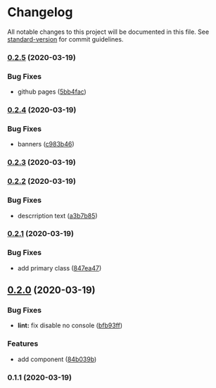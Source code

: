 # Changelog

All notable changes to this project will be documented in this file. See [standard-version](https://github.com/conventional-changelog/standard-version) for commit guidelines.

### [0.2.5](https://github.com/Controlla/vm-currency/compare/v0.2.4...v0.2.5) (2020-03-19)


### Bug Fixes

* github pages ([5bb4fac](https://github.com/Controlla/vm-currency/commit/5bb4fac))



### [0.2.4](https://github.com/Controlla/vm-currency/compare/v0.2.3...v0.2.4) (2020-03-19)


### Bug Fixes

* banners ([c983b46](https://github.com/Controlla/vm-currency/commit/c983b46))



### [0.2.3](https://github.com/Controlla/vm-currency/compare/v0.2.2...v0.2.3) (2020-03-19)



### [0.2.2](https://github.com/Controlla/vm-currency/compare/v0.2.1...v0.2.2) (2020-03-19)


### Bug Fixes

* descrription text ([a3b7b85](https://github.com/Controlla/vm-currency/commit/a3b7b85))



### [0.2.1](https://github.com/Controlla/vm-currency/compare/v0.2.0...v0.2.1) (2020-03-19)


### Bug Fixes

* add primary class ([847ea47](https://github.com/Controlla/vm-currency/commit/847ea47))



## [0.2.0](https://github.com/Controlla/vm-currency/compare/v0.1.1...v0.2.0) (2020-03-19)


### Bug Fixes

* **lint:** fix disable no console ([bfb93ff](https://github.com/Controlla/vm-currency/commit/bfb93ff))


### Features

* add component ([84b039b](https://github.com/Controlla/vm-currency/commit/84b039b))



### 0.1.1 (2020-03-19)
